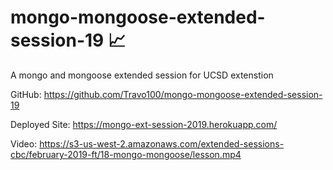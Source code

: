 # mongo-mongoose-extended-session-19 📈
A mongo and mongoose extended session for UCSD extenstion

GitHub: https://github.com/Travo100/mongo-mongoose-extended-session-19

Deployed Site: https://mongo-ext-session-2019.herokuapp.com/

Video:  https://s3-us-west-2.amazonaws.com/extended-sessions-cbc/february-2019-ft/18-mongo-mongoose/lesson.mp4
